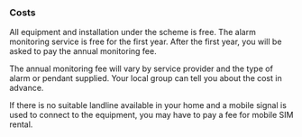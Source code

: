 ###  Costs

All equipment and installation under the scheme is free. The alarm monitoring
service is free for the first year. After the first year, you will be asked to
pay the annual monitoring fee.

The annual monitoring fee will vary by service provider and the type of alarm
or pendant supplied. Your local group can tell you about the cost in advance.

If there is no suitable landline available in your home and a mobile signal is
used to connect to the equipment, you may have to pay a fee for mobile SIM
rental.
